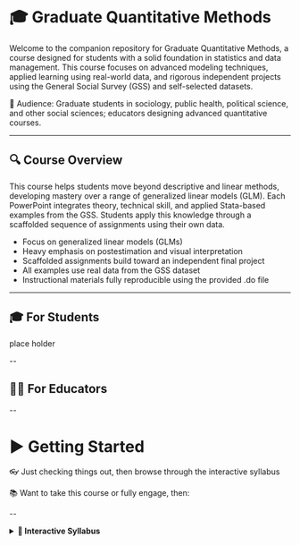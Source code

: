 # 🎓 Graduate Quantitative Methods
Welcome to the companion repository for Graduate Quantitative Methods, a course designed for students with a solid foundation in statistics and data management. This course focuses on advanced modeling techniques, applied learning using real-world data, and rigorous independent projects using the General Social Survey (GSS) and self-selected datasets.

🎯 Audience: Graduate students in sociology, public health, political science, and other social sciences; educators designing advanced quantitative courses.

---

## 🔍 Course Overview
This course helps students move beyond descriptive and linear methods, developing mastery over a range of generalized linear models (GLM). Each PowerPoint integrates theory, technical skill, and applied Stata-based examples from the GSS. Students apply this knowledge through a scaffolded sequence of assignments using their own data.

- Focus on generalized linear models (GLMs)
- Heavy emphasis on postestimation and visual interpretation
- Scaffolded assignments build toward an independent final project
- All examples use real data from the GSS dataset
- Instructional materials fully reproducible using the provided .do file

---

## 🎓 For Students
place holder

--
## 🧑‍🏫 For Educators

--

# ▶️ Getting Started 

👓 Just checking things out, then browse through the interactive syllabus

📚 Want to take this course or fully engage, then:

--
<details>
  
  <summary><strong>📅 Interactive Syllabus</strong></summary>

  

This ZIP file contains a **Stata `.dta` dataset** used in our graduate-level quantitative methods course.

🔗 [Download GSS7218.zip](https://github.com/TonyBardo/teaching-materials/raw/main/graduate-quant/data/GSS7218.zip)

🧾 **Contents**
- `GSS7218.dta`: A cleaned version of the General Social Survey (GSS) dataset covering years 1972–2018.

---

### 🛠️ Instructions to Download and Unzip

#### 🪟 Windows
1. Click the link above or **right-click → "Save link as…"** to download the ZIP file.
2. Once downloaded, **right-click the file → "Extract All…"** to unzip it.
3. You will now see the file `GSS7218.dta` inside the extracted folder.

#### 🍎 macOS
1. Click the link or **Ctrl+Click → "Download Linked File As…"**
2. Open your **Downloads** folder and **double-click the ZIP file** to unzip it.
3. You will see the `.dta` file inside.

